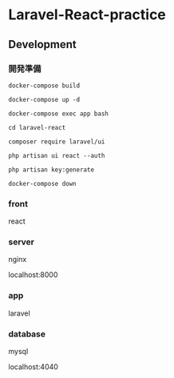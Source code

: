 # Laravel-React-practice

## Development

### 開発準備
` docker-compose build `

` docker-compose up -d `

` docker-compose exec app bash `

` cd laravel-react `

` composer require laravel/ui `

` php artisan ui react --auth `

` php artisan key:generate `

` docker-compose down `

### front
react
### server
nginx

localhost:8000
### app
laravel
### database
mysql

localhost:4040